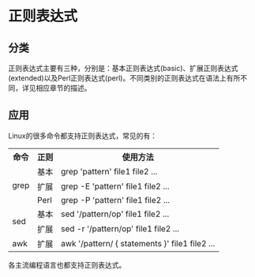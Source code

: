 # 正则表达式

## 分类

正则表达式主要有三种，分别是：基本正则表达式(basic)、扩展正则表达式(extended)以及Perl正则表达式(perl)。不同类别的正则表达式在语法上有所不同，详见相应章节的描述。

## 应用

Linux的很多命令都支持正则表达式，常见的有：

<table>
    <tr>
        <th>命令</th>
        <th>正则</th>
        <th>使用方法</th>
    </tr>
    <tr>
        <td rowspan="3">grep</td>
        <td>基本</td>
        <td>grep 'pattern' file1 file2 ...</td>
    </tr>
    <tr>
        <td>扩展</td>
        <td>grep -E 'pattern' file1 file2 ...</td>
    </tr>
    <tr>
        <td>Perl</td>
        <td>grep -P 'pattern' file1 file2 ...</td>
    </tr>
    <tr>
        <td rowspan="2">sed</td>
        <td>基本</td>
        <td>sed '/pattern/op' file1 file2 ...</td>
    </tr>
    <tr>
        <td>扩展</td>
        <td>sed -r '/pattern/op' file1 file2 ...</td>
    </tr>
    <tr>
        <td>awk</td>
        <td>扩展</td>
        <td>awk '/pattern/ { statements }' file1 file2 ...</td>
</table>
 
各主流编程语言也都支持正则表达式。
